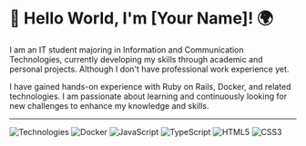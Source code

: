 # 👋 Hello World, I'm [Your Name]! 🌍

I am an IT student majoring in Information and Communication Technologies, currently developing my skills through academic and personal projects. Although I don't have professional work experience yet. 

I have gained hands-on experience with Ruby on Rails, Docker, and related technologies. I am passionate about learning and continuously looking for new challenges to enhance my knowledge and skills.

---

![Technologies](https://img.shields.io/badge/Ruby_on_Rails-DD0031?style=for-the-badge&logo=ruby-on-rails&logoColor=white) ![Docker](https://img.shields.io/badge/Docker-2496ED?style=for-the-badge&logo=docker&logoColor=white) ![JavaScript](https://img.shields.io/badge/JavaScript-F7DF1E?style=for-the-badge&logo=javascript&logoColor=black) ![TypeScript](https://img.shields.io/badge/TypeScript-3178C6?style=for-the-badge&logo=typescript&logoColor=white) ![HTML5](https://img.shields.io/badge/HTML5-E34F26?style=for-the-badge&logo=html5&logoColor=white) ![CSS3](https://img.shields.io/badge/CSS3-1572B6?style=for-the-badge&logo=css3&logoColor=white)
